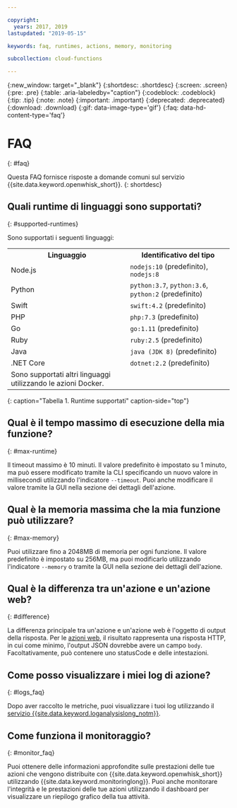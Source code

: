 ```yaml
---

copyright:
  years: 2017, 2019
lastupdated: "2019-05-15"

keywords: faq, runtimes, actions, memory, monitoring

subcollection: cloud-functions

---
```


{:new_window: target="_blank"}
{:shortdesc: .shortdesc}
{:screen: .screen}
{:pre: .pre}
{:table: .aria-labeledby="caption"}
{:codeblock: .codeblock}
{:tip: .tip}
{:note: .note}
{:important: .important}
{:deprecated: .deprecated}
{:download: .download}
{:gif: data-image-type='gif'}
{:faq: data-hd-content-type='faq'}


# FAQ
{: #faq}

Questa FAQ fornisce risposte a domande comuni sul servizio {{site.data.keyword.openwhisk_short}}.
{: shortdesc}


## Quali runtime di linguaggi sono supportati?
{: #supported-runtimes}

Sono supportati i seguenti linguaggi:

<table>
  <tr>
    <th>Linguaggio</th>
    <th>Identificativo del tipo</th>
  </tr>
  <tr>
    <td>Node.js</td>
    <td> <code>nodejs:10</code> (predefinito), <code>nodejs:8</code></td>
  </tr>
  <tr>
    <td>Python</td>
    <td><code>python:3.7</code>, <code>python:3.6</code>, <code>python:2</code> (predefinito)</td>
  </tr>
  <tr>
    <td>Swift</td>
    <td><code>swift:4.2</code> (predefinito)</td>
  </tr>
  <tr>
    <td>PHP</td>
    <td><code>php:7.3</code> (predefinito)</td>
  </tr>
  <tr>
    <td>Go</td>
    <td><code>go:1.11</code> (predefinito)</td>
  </tr>
  <tr>
    <td>Ruby</td>
    <td><code>ruby:2.5</code> (predefinito)</td>
  </tr>
  <tr>
    <td>Java</td>
    <td><code>java (JDK 8)</code> (predefinito)</td>
  </tr>
  <tr>
    <td>.NET Core</td>
    <td><code>dotnet:2.2</code> (predefinito)</td>
  </tr>
  <tr>
    <td>Sono supportati altri linguaggi utilizzando le azioni Docker.</td>
  </tr>
</table>
{: caption="Tabella 1. Runtime supportati" caption-side="top"}


## Qual è il tempo massimo di esecuzione della mia funzione?
{: #max-runtime}

Il timeout massimo è 10 minuti. Il valore predefinito è impostato su 1 minuto, ma può essere modificato tramite la CLI specificando un nuovo valore in millisecondi utilizzando l'indicatore `--timeout`. Puoi anche modificare il valore tramite la GUI nella sezione dei dettagli dell'azione.


## Qual è la memoria massima che la mia funzione può utilizzare?
{: #max-memory}

Puoi utilizzare fino a 2048MB di memoria per ogni funzione. Il valore predefinito è impostato su 256MB, ma puoi modificarlo utilizzando l'indicatore `--memory` o tramite la GUI nella sezione dei dettagli dell'azione.



## Qual è la differenza tra un'azione e un'azione web?
{: #difference}

La differenza principale tra un'azione e un'azione web è l'oggetto di output della risposta. Per le [azioni web](/docs/openwhisk?topic=cloud-functions-actions_web), il risultato rappresenta una risposta HTTP, in cui come minimo, l'output JSON dovrebbe avere un campo `body`. Facoltativamente, può contenere uno statusCode e delle intestazioni.

## Come posso visualizzare i miei log di azione?
{: #logs_faq}

Dopo aver raccolto le metriche, puoi visualizzare i tuoi log utilizzando il [servizio {{site.data.keyword.loganalysislong_notm}}](/docs/openwhisk?topic=cloud-functions-logs).


## Come funziona il monitoraggio?
{: #monitor_faq}

Puoi ottenere delle informazioni approfondite sulle prestazioni delle tue azioni che vengono distribuite con {{site.data.keyword.openwhisk_short}} utilizzando {{site.data.keyword.monitoringlong}}. Puoi anche monitorare l'integrità e le prestazioni delle tue azioni utilizzando il dashboard per visualizzare un riepilogo grafico della tua attività.




